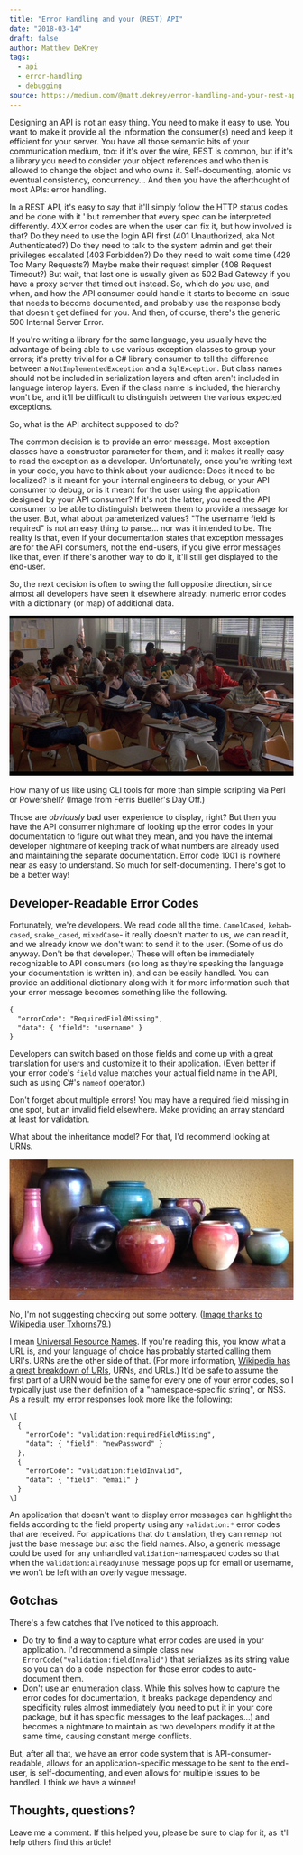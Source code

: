 ```yaml
---
title: "Error Handling and your (REST) API"
date: "2018-03-14"
draft: false
author: Matthew DeKrey
tags:
  - api
  - error-handling
  - debugging
source: https://medium.com/@matt.dekrey/error-handling-and-your-rest-api-6473fb6bfbfe
---
```


Designing an API is not an easy thing. You need to make it easy to use. You want to make it provide all the information the consumer(s) need and keep it efficient for your server. You have all those semantic bits of your communication medium, too: if it's over the wire, REST is common, but if it's a library you need to consider your object references and who then is allowed to change the object and who owns it. Self-documenting, atomic vs eventual consistency, concurrency... And then you have the afterthought of most APIs: error handling.

In a REST API, it's easy to say that it'll simply follow the HTTP status codes and be done with it ' but remember that every spec can be interpreted differently. 4XX error codes are when the user can fix it, but how involved is that? Do they need to use the login API first (401 Unauthorized, aka Not Authenticated?) Do they need to talk to the system admin and get their privileges escalated (403 Forbidden?) Do they need to wait some time (429 Too Many Requests?) Maybe make their request simpler (408 Request Timeout?) But wait, that last one is usually given as 502 Bad Gateway if you have a proxy server that timed out instead. So, which do _you_ use, and when, and how the API consumer could handle it starts to become an issue that needs to become documented, and probably use the response body that doesn't get defined for you. And then, of course, there's the generic 500 Internal Server Error.

If you're writing a library for the same language, you usually have the advantage of being able to use various exception classes to group your errors; it's pretty trivial for a C# library consumer to tell the difference between a `NotImplementedException` and a `SqlException`. But class names should not be included in serialization layers and often aren't included in language interop layers. Even if the class name is included, the hierarchy won't be, and it'll be difficult to distinguish between the various expected exceptions.

So, what is the API architect supposed to do?

The common decision is to provide an error message. Most exception classes have a constructor parameter for them, and it makes it really easy to read the exception as a developer. Unfortunately, once you're writing text in your code, you have to think about your audience: Does it need to be localized? Is it meant for your internal engineers to debug, or your API consumer to debug, or is it meant for the user using the application designed by your API consumer? If it's not the latter, you need the API consumer to be able to distinguish between them to provide a message for the user. But, what about parameterized values? "The username field is required" is not an easy thing to parse... nor was it intended to be. The reality is that, even if your documentation states that exception messages are for the API consumers, not the end-users, if you give error messages like that, even if there's another way to do it, it'll still get displayed to the end-user.

So, the next decision is often to swing the full opposite direction, since almost all developers have seen it elsewhere already: numeric error codes with a dictionary (or map) of additional data.

![](./qvWMvdRY5jfcM2aC.png)

How many of us like using CLI tools for more than simple scripting via Perl or Powershell? (Image from Ferris Bueller's Day Off.)

Those are _obviously_ bad user experience to display, right? But then you have the API consumer nightmare of looking up the error codes in your documentation to figure out what they mean, and you have the internal developer nightmare of keeping track of what numbers are already used and maintaining the separate documentation. Error code 1001 is nowhere near as easy to understand. So much for self-documenting. There's got to be a better way!

Developer-Readable Error Codes
------------------------------

Fortunately, we're developers. We read code all the time. `CamelCased`, `kebab-cased`, `snake_cased`, `mixedCase`\- it really doesn't matter to us, we can read it, and we already know we don't want to send it to the user. (Some of us do anyway. Don't be that developer.) These will often be immediately recognizable to API consumers (so long as they're speaking the language your documentation is written in), and can be easily handled. You can provide an additional dictionary along with it for more information such that your error message becomes something like the following.

```
{
  "errorCode": "RequiredFieldMissing",
  "data": { "field": "username" }
}
```

Developers can switch based on those fields and come up with a great translation for users and customize it to their application. (Even better if your error code's `field` value matches your actual field name in the API, such as using C#'s `nameof` operator.)

Don't forget about multiple errors! You may have a required field missing in one spot, but an invalid field elsewhere. Make providing an array standard at least for validation.

What about the inheritance model? For that, I'd recommend looking at URNs.

![](./zW4gs19G-9rgWW8R.jpg)

No, I'm not suggesting checking out some pottery. ([Image thanks to Wikipedia user Txhorns79](https://commons.wikimedia.org/wiki/File:Selection_of_Undecorated_Newcomb_College_Pieces.jpg).)

I mean [Universal Resource Names](https://en.wikipedia.org/wiki/Uniform_Resource_Name). If you're reading this, you know what a URL is, and your language of choice has probably started calling them URI's. URNs are the other side of that. (For more information, [Wikipedia has a great breakdown of URIs](https://en.wikipedia.org/wiki/Uniform_Resource_Identifier), URNs, and URLs.) It'd be safe to assume the first part of a URN would be the same for every one of your error codes, so I typically just use their definition of a "namespace-specific string", or NSS. As a result, my error responses look more like the following:

```
\[
  {
    "errorCode": "validation:requiredFieldMissing",
    "data": { "field": "newPassword" }
  },
  {
    "errorCode": "validation:fieldInvalid",
    "data": { "field": "email" }
  }
\]
```

An application that doesn't want to display error messages can highlight the fields according to the field property using any `validation:*` error codes that are received. For applications that do translation, they can remap not just the base message but also the field names. Also, a generic message could be used for any unhandled `validation`\-namespaced codes so that when the `validation:alreadyInUse` message pops up for email or username, we won't be left with an overly vague message.

Gotchas
-------

There's a few catches that I've noticed to this approach.

*   Do try to find a way to capture what error codes are used in your application. I'd recommend a simple class `new ErrorCode("validation:fieldInvalid")` that serializes as its string value so you can do a code inspection for those error codes to auto-document them.
*   Don't use an enumeration class. While this solves how to capture the error codes for documentation, it breaks package dependency and specificity rules almost immediately (you need to put it in your core package, but it has specific messages to the leaf packages...) and becomes a nightmare to maintain as two developers modify it at the same time, causing constant merge conflicts.

But, after all that, we have an error code system that is API-consumer-readable, allows for an application-specific message to be sent to the end-user, is self-documenting, and even allows for multiple issues to be handled. I think we have a winner!

Thoughts, questions?
--------------------

Leave me a comment. If this helped you, please be sure to clap for it, as it'll help others find this article!
